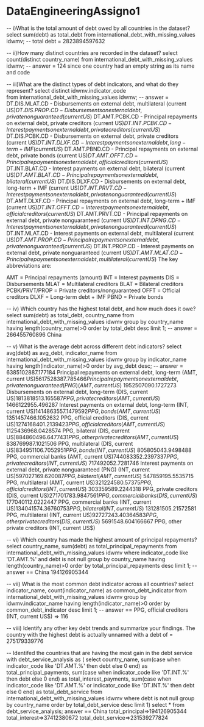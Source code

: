 # DataEngineeringAssigno1
-- i)What is the total amount of debt owed by all countries in the dataset?
select sum(debt) as total_debt 
from international_debt_with_missing_values idwmv;
-- total debt = 2823894597632

-- ii)How many distinct countries are recorded in the dataset?
select count(distinct country_name) 
from international_debt_with_missing_values idwmv;
-- answer = 124 since one country had an empty string as its name and code

-- iii)What are the distinct types of debt indicators, and what do they represent?
select distinct idwmv.indicator_code  
from international_debt_with_missing_values idwmv;
-- answer = 
DT.DIS.MLAT.CD - Disbursements on external debt, multilateral (current US$)
DT.DIS.PROP.CD - Disbursements on external debt, private nonguaranteed (current US$)
DT.AMT.PCBK.CD - Principal repayments on external debt, private creditors (current US$)
DT.INT.PCBK.CD - Interest payments on external debt, private creditors (current US$)
DT.DIS.PCBK.CD - Disbursements on external debt, private creditors (current US$)
DT.INT.DLXF.CD - Interest payments on external debt, long-term + IMF (current US$)
DT.AMT.PBND.CD - Principal repayments on external debt, private bonds (current US$)
DT.AMT.OFFT.CD - Principal repayments on external debt, official creditors (current US$)
DT.INT.BLAT.CD - Interest payments on external debt, bilateral (current US$)
DT.AMT.BLAT.CD - Principal repayments on external debt, bilateral (current US$)
DT.DIS.DLXF.CD - Disbursements on external debt, long-term + IMF (current US$)
DT.INT.PRVT.CD - Interest payments on external debt, private nonguaranteed (current US$)
DT.AMT.DLXF.CD - Principal repayments on external debt, long-term + IMF (current US$)
DT.INT.OFFT.CD - Interest payments on external debt, official creditors (current US$)
DT.AMT.PRVT.CD - Principal repayments on external debt, private nonguaranteed (current US$)
DT.INT.DPNG.CD - Interest payments on external debt, private nonguaranteed (current US$)
DT.INT.MLAT.CD - Interest payments on external debt, multilateral (current US$)
DT.AMT.PROP.CD - Principal repayments on external debt, private nonguaranteed (current US$)
DT.INT.PROP.CD - Interest payments on external debt, private nonguaranteed (current US$)
DT.AMT.MLAT.CD - Principal repayments on external debt, multilateral (current US$)
The key abbreviations are:

AMT = Principal repayments (amount)
INT = Interest payments
DIS = Disbursements
MLAT = Multilateral creditors
BLAT = Bilateral creditors
PCBK/PRVT/PROP = Private creditors/nonguaranteed
OFFT = Official creditors
DLXF = Long-term debt + IMF
PBND = Private bonds

-- iv) Which country has the highest total debt, and how much does it owe?
select sum(debt) as total_debt, country_name 
from international_debt_with_missing_values idwmv
group by country_name 
having length(country_name)>0
order by total_debt  desc
limit 1; 
-- answer = 266455760896	China

-- v) What is the average debt across different debt indicators?
select avg(debt) as avg_debt, indicator_name 
from international_debt_with_missing_values idwmv
group by indicator_name  
having length(indicator_name)>0
order by avg_debt desc; 
-- answer = 
6385102887.177184	Principal repayments on external debt, long-term (AMT, current US$)
5617528387.785466	Principal repayments on external debt, private nonguaranteed (PNG) (AMT, current US$)
1952507090.1727273	Disbursements on external debt, long-term (DIS, current US$)
1813818513.165587	PPG, private creditors (AMT, current US$)
1466122955.496287	Interest payments on external debt, long-term (INT, current US$)
1414863557.1479592	PPG, bonds (AMT, current US$)
1351457466.1052632	PPG, official creditors (DIS, current US$)
1274168401.2139423	PPG, official creditors (AMT, current US$)
1125436968.0428574	PPG, bilateral (DIS, current US$)
884860496.6477431	PPG, other private creditors (AMT, current US$)
838769987.1021506	PPG, multilateral (DIS, current US$)
834951106.7052951	PPG, bonds (INT, current US$)
805805043.9498488	PPG, commercial banks (AMT, current US$)
744083352.2397337	PPG, private creditors (INT, current US$)
717492052.7281746	Interest payments on external debt, private nonguaranteed (PNG) (INT, current US$)
597027169.620087	PPG, bilateral (AMT, current US$)
547859195.5535715	PPG, multilateral (AMT, current US$)
321224580.57375	PPG, official creditors (INT, current US$)
303359589.2244318	PPG, private creditors (DIS, current US$)
271701783.9847561	PPG, commercial banks (DIS, current US$)
177040112.0222447	PPG, commercial banks (INT, current US$)
134041574.36760753	PPG, bilateral (INT, current US$)
131281505.21572581	PPG, multilateral (INT, current US$)
92727243.40364583	PPG, other private creditors (DIS, current US$)
5691548.604166667	PPG, other private creditors (INT, current US$)

-- vi) Which country has made the highest amount of principal repayments?
select country_name, sum(debt) as total_principal_repayments
from international_debt_with_missing_values idwmv
where indicator_code like 'DT.AMT.%'
and debt is not null
group by country_name
having length(country_name)>0
order by total_principal_repayments desc
limit 1; 
-- answer == China	194126905344

-- vii) What is the most common debt indicator across all countries?
select indicator_name, count(indicator_name) 
as common_debt_indicator
from international_debt_with_missing_values idwmv 
group by idwmv.indicator_name 
having length(indicator_name)>0
order by common_debt_indicator desc
limit 1;
-- answer == PPG, official creditors (INT, current US$) =>	116

 -- viii) Identify any other key debt trends and summarize your findings.
 The country with the highest debt is actually unnamed with a debt of = 275179339776	

 -- Identifed the countries that are having the most gain in the debt service
with debt_service_analysis as (
select country_name,
sum(case when indicator_code like 'DT.AMT.%' then debt else 0 end)
as total_principal_payments,
sum(case when indicator_code like 'DT.INT.%' then debt else 0 end)
as total_interest_payments,
sum(case when indicator_code like 'DT.AMT.%' 
or indicator_code like 'DT.INT.%' then debt else 0 end) as total_debt_service
from international_debt_with_missing_values idwmv 
where debt is not null 
group by country_name
order by total_debt_service desc 
limit 1)
select * from debt_service_analysis;
 answer == China	total_principal=>194126905344	total_interest=>37412380672	total_debt_service=>231539277824
 
